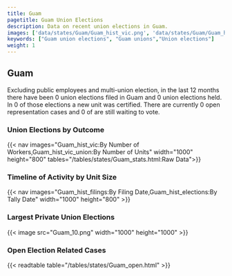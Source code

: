 ```yaml
---
title: Guam
pagetitle: Guam Union Elections
description: Data on recent union elections in Guam.
images: ['data/states/Guam/Guam_hist_vic.png', 'data/states/Guam/Guam_hist_size.png', 'data/states/Guam/Guam_10.png']
keywords: ["Guam union elections", "Guam unions","Union elections"]
weight: 1
---
```

##  Guam

Excluding public employees and multi-union election, in the last 12 months there have been 0 union elections filed in Guam and 0 union elections held. In 0 of those elections a new unit was certified. There are currently 0 open representation cases and 0 of are still waiting to vote.

### Union Elections by Outcome
{{< nav images="Guam_hist_vic:By Number of Workers,Guam_hist_vic_union:By Number of Units" width="1000" height="800" tables="/tables/states/Guam_stats.html:Raw Data">}}

### Timeline of Activity by Unit Size
{{< nav images="Guam_hist_filings:By Filing Date,Guam_hist_elections:By Tally Date" width="1000" height="800" >}}

### Largest Private Union Elections
{{< image src="Guam_10.png" width="1000" height="1000"  >}}

### Open Election Related Cases
{{< readtable table="/tables/states/Guam_open.html" >}}

